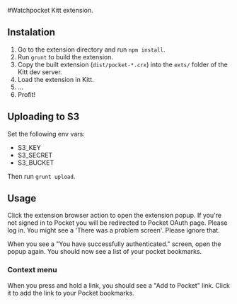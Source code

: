 #Watchpocket
Kitt extension.

## Instalation

1. Go to the extension directory and run `npm install`.
2. Run `grunt` to build the extension.
3. Copy the built extension (`dist/pocket-*.crx`) into the `exts/` folder of the Kitt dev server.
3. Load the extension in Kitt.
4. ...
5. Profit!

## Uploading to S3
Set the following env vars:

 * S3_KEY
 * S3_SECRET
 * S3_BUCKET

Then run `grunt upload`.

## Usage
Click the extension browser action to open the extension popup. If you're not signed in to Pocket you will be redirected to Pocket OAuth page. Please log in. You might see a 'There was a problem screen'. Please ignore that.

When you see a "You have successfully authenticated." screen, open the popup again. You should now see a list of your pocket bookmarks.

### Context menu
When you press and hold a link, you should see a "Add to Pocket" link. Click it to add the link to your Pocket bookmarks.
